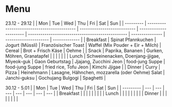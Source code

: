 # Menu

23.12 - 29.12
|           | Mon                                         | Tue                         | Wed                    | Thu                                              | Fri             | Sat                   | Sun           |
| --------- | ------------------------------------------- | --------------------------- | ---------------------- | ------------------------------------------------ | --------------- | --------------------- | ------------- |
| Breakfast | Spinat Pfannkuchen                          | Jogurt (Müssli)             | Französischer Toast    | Waffel (Mix Pouder + Eir + Milch)                | Cereal          | Brot + Frisch Käse    | Oehme         |
| Snack     | Paprika, Bananen                            | Gurken, Möhren, Granatapfel |                        |                                                  |                 |                       |               |
| Lunch     | Schweinenacken, Doenjang-jjigae, Miyeok-guk | Gaon Geburtstag             | Jjajang, Zucchini Jeon | food-jung Suppe                                  | food-jung Suppe | fried rice, Tofu Jeon | Kimchi Jjigae |
| Dinner    | Curry                                       | Pizza                       | Heinehmann             | Lasagne, Hähnchen, mozzarella (oder Oehme) Salat | Janchi-guksu    | Gochujang Bulgogi     | Spaghetti     |

30.12 - 5.01
|           | Mon | Tue | Wed | Thu | Fri | Sat | Sun |
| --------- | --- | --- | --- | --- | --- | --- | --- |
| Breakfast |     |     |     |     |     |     |     |
| Lunch     |     |     |     |     |     |     |     |
| Dinner    |     |     |     |     |     |     |     |